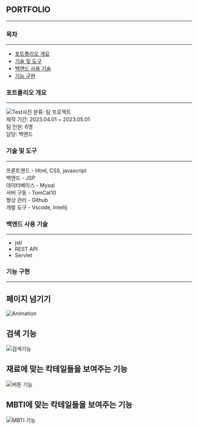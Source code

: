 ## PORTFOLIO
***
### 목차
***
- [포트폴리오 개요](https://github.com/kkameoo/cocktailproject#포트폴리오-개요)
- [기술 및 도구](https://github.com/kkameoo/cocktailproject#기술-및-도구)
- [백엔드 사용 기술](https://github.com/kkameoo/cocktailproject#백엔드-사용-기술)
- [기능 구현](https://github.com/kkameoo/cocktailproject#기능-구현)
### 포트폴리오 개요
***
![Test사진](https://github.com/kkameoo/cocktailproject/assets/116774845/dd32e5b3-dec6-4206-987c-7970779faf1c)
분류: 팀 프로젝트  
제작 기간: 2023.04.01 ~ 2023.05.01  
팀 인원: 6명    
담당: 백엔드

### 기술 및 도구
***
프론트엔드 - Html, CSS, javascript            
백엔드 - JSP    
데이터베이스 - Mysql    
서버 구동 - TomCat10     
형상 관리 - Github       
개발 도구 - Vscode, Intellij
      
### 백엔드 사용 기술
***
- jstl
- REST API
- Servlet
      
### 기능 구현
***
##  페이지 넘기기
![Animation](https://github.com/kkameoo/cocktailproject/assets/116774845/661ba24b-f459-4364-8bc8-d3eb40d26b86)
##  검색 기능  
![검색기능](https://github.com/kkameoo/cocktailproject/assets/116774845/19bc26cd-eee1-4717-a5d1-db93d38a7cbe)
##  재료에 맞는 칵테일들을 보여주는 기능 
![버튼 기능](https://github.com/kkameoo/cocktailproject/assets/116774845/b8827273-98c8-49c5-8737-d79cc68da842)
##  MBTI에 맞는 칵테일들을 보여주는 기능 
![MBTI 기능](https://github.com/kkameoo/cocktailproject/assets/116774845/907f2564-0b97-41f1-a94f-fe6caa078a82)

